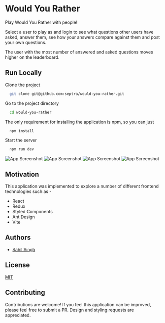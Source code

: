 Would You Rather
================

Play Would You Rather with people! 

Select a user to play as and login to see what questions other users have asked, answer them, see how your answers compare against them and post your own questions.

The user with the most number of answered and asked questions moves higher on the leaderboard.

## Run Locally

Clone the project

```bash
  git clone git@github.com:septra/would-you-rather.git
```

Go to the project directory

```bash
  cd would-you-rather
```

The only requirement for installing the application is npm, so you can just

```bash
  npm install
```

Start the server

```bash
  npm run dev
```

![App Screenshot](https://user-images.githubusercontent.com/5586070/117992541-a619bd80-b35c-11eb-826d-36509b81bff2.png)
![App Screenshot](https://user-images.githubusercontent.com/5586070/117992541-a619bd80-b35c-11eb-826d-36509b81bff2.png)
![App Screenshot](https://user-images.githubusercontent.com/5586070/117992541-a619bd80-b35c-11eb-826d-36509b81bff2.png)
![App Screenshot](https://user-images.githubusercontent.com/5586070/117992541-a619bd80-b35c-11eb-826d-36509b81bff2.png)

## Motivation

This application was implemented to explore a number of different frontend technologies such as -

* React
* Redux
* Styled Components
* Ant Design
* Vite

## Authors

- [Sahil Singh](https://www.github.com/septra)

  
## License

[MIT](https://choosealicense.com/licenses/mit/)

  
## Contributing

Contributions are welcome! If you feel this application can be
improved, please feel free to submit a PR. Design and styling requests
are appreciated.
